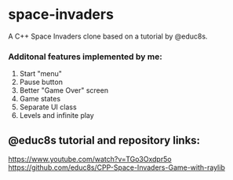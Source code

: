 # space-invaders
A C++ Space Invaders clone based on a tutorial by @educ8s.

### Additonal features implemented by me:
1. Start "menu"
2. Pause button
3. Better "Game Over" screen
4. Game states
5. Separate UI class
6. Levels and infinite play

## @educ8s tutorial and repository links:
https://www.youtube.com/watch?v=TGo3Oxdpr5o
https://github.com/educ8s/CPP-Space-Invaders-Game-with-raylib
